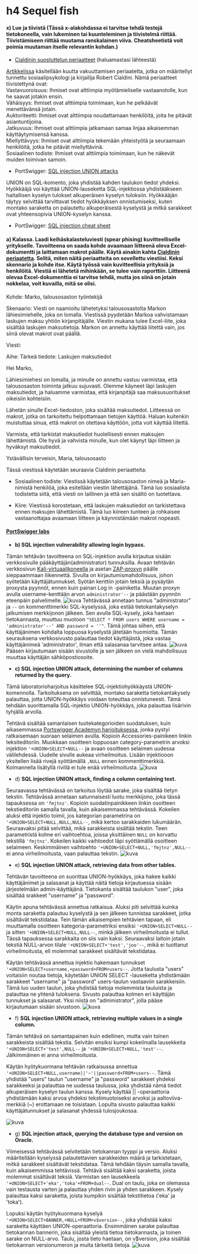 # h4 Sequel fish

#### x) Lue ja tiivistä (Tässä x-alakohdassa ei tarvitse tehdä testejä tietokoneella, vain lukeminen tai kuunteleminen ja tiivistelmä riittää. Tiivistämiseen riittää muutama ranskalainen viiva. Cheatsheetistä voit poimia muutaman itselle relevantin kohdan.)
+ [Cialdinin suostuttelun periaatteet](https://duckduckgo.com/?q=cialdini+principles) (haluamastasi lähteestä)  

[Artikkelissa](https://worldofwork.io/2019/07/cialdinis-6-principles-of-persuasion/) käsitellään kuutta vakuuttamisen periaatetta, jotka on määritellyt tunnettu sosiaalipsykologi ja kirjailija Robert Cialdini. Nämä periaatteet tiivistettynä ovat:  
Vastavuoroisuus: Ihmiset ovat alttiimpia myötämieliselle vastaanotolle, kun he saavat jotakin ensin.  
Vähäisyys: Ihmiset ovat alttiimpia toimimaan, kun he pelkäävät menettävänsä jotain.  
Auktoriteetti: Ihmiset ovat alttiimpia noudattamaan henkilöitä, joita he pitävät asiantuntijoina.  
Jatkuvuus: Ihmiset ovat alttiimpia jatkamaan samaa linjaa aikaisemman käyttäytymisensä kanssa.  
Miellyttävyys: Ihmiset ovat alttiimpia tekemään yhteistyötä ja seuraamaan henkilöitä, jotka he pitävät miellyttävinä.  
Sosiaalinen todiste: Ihmiset ovat alttiimpia toimimaan, kun he näkevät muiden toimivan samoin.

+ PortSwigger: [SQL injection UNION attacks](https://portswigger.net/web-security/sql-injection/union-attacks)

UNION on SQL-komento, joka yhdistää kahden taulukon tiedot yhdeksi. Hyökkääjä voi käyttää UNION-lauseketta SQL-injektiossa yhdistääkseen haitallisen kyselyn tulokset alkuperäisen kyselyn tuloksiin. Hyökkääjän täytyy selvittää tarvittavat tiedot hyökkäyksen onnistumiseksi, kuten montako saraketta on palautettu alkuperäisestä kyselystä ja mitkä sarakkeet ovat yhteensopivia UNION-kyselyn kanssa.

+ PortSwigger: [SQL injection cheat sheet](https://portswigger.net/web-security/sql-injection/cheat-sheet)



#### a) Kalassa. Laadi keihäskalasteluviesti (spear phising) kuvitteelliselle yritykselle. Tavoitteena on saada kohde avaamaan liitteenä oleva Excel-dokumentti ja laittamaan makrot päälle. Käytä ainakin kahta [Cialdinin periaatetta](https://duckduckgo.com/?q=cialdini+principles). Selitä, miten näitä periaatteita on sovellettu viestiisi. Keksi skennario ja kohde itse. Käytä työssä vain kuvitteellisia yrityksiä ja henkilöitä. Viestiä ei lähetetä mihinkään, se tulee vain raporttiin. Liitteenä olevaa Excel-dokumenttia ei tarvitse tehdä, mutta jos siinä on jotain nokkelaa, voit kuvailla, mitä se olisi.

Kohde: Marko, talousosaston työntekijä

Skenaario: Viesti on naamioitu lähetetyksi talousosastolta Markon lähiesimiehelle, joka on lomalla. Viestissä pyydetään Markoa vahvistamaan laskujen maksu yhtiön kirjanpitäjälle. Viestin mukana tulee Excel-liite, joka sisältää laskujen maksutietoja. Markon on annettu käyttää liitettä vain, jos siinä olevat makrot ovat päällä.

Viesti:

Aihe: Tärkeä tiedote: Laskujen maksutiedot

Hei Marko,

Lähiesimiehesi on lomalla, ja minulle on annettu vastuu varmistaa, että talousosaston toiminta jatkuu sujuvasti. Olemme käyneet läpi laskujen maksutiedot, ja haluamme varmistaa, että kirjanpitäjä saa maksusuoritukset oikeisiin kohteisiin.

Lähetän sinulle Excel-tiedoston, joka sisältää maksutiedot. Liitteessä on makrot, jotka on tarkoitettu helpottamaan tietojen käyttöä. Haluan kuitenkin muistuttaa sinua, että makrot on otettava käyttöön, jotta voit käyttää liitettä.

Varmista, että tarkistat maksutiedot huolellisesti ennen maksujen lähettämistä. Ole hyvä ja vahvista minulle, kun olet käynyt läpi liitteen ja hyväksyt maksutiedot.

Ystävällisin terveisin,
Maria, talousosasto

Tässä viestissä käytetään seuraavia Cialdinin periaatteita:

+ Sosiaalinen todiste: Viestissä käytetään talousosaston nimeä ja Maria-nimistä henkilöä, joka esitellään viestin lähettäjänä. Tämä luo sosiaalista todistetta siitä, että viesti on laillinen ja että sen sisältö on luotettava.

+ Kiire: Viestissä korostetaan, että laskujen maksutiedot on tarkistettava ennen maksujen lähettämistä. Tämä luo kiireen tunteen ja rohkaisee vastaanottajaa avaamaan liitteen ja käynnistämään makrot nopeasti.




#### [PortSwigger labs](https://portswigger.net/web-security/all-labs)
+ **b) SQL injection vulnerability allowing login bypass.**

Tämän tehtävän tavoitteena on SQL-injektion avulla kirjautua sisään verkkosivulle pääkäyttäjän(administrator) tunnuksilla. Avaan tehtävän verkkosivun [Kali-virtuaalikoneella](https://github.com/ottokonttinen/ICT4TN027-3009/blob/main/h1.md#a-asenna-kali-virtuaalikoneeseen) ja asetan [ZAP-proxyn](https://github.com/ottokonttinen/ICT4TN027-3009/blob/main/h2.md#a-zap-asenna-zap-v%C3%A4limiesproxy-ja-n%C3%A4yt%C3%A4-ett%C3%A4-pystyt-sieppaamaan-liikennett%C3%A4-selaimesta) päälle sieppaammaan liikennettä. Sivulla on kirjautumismahdollisuus, johon syötetään käyttäjätunnukset. Syötän kenttiin jotain teksiä ja pysäytän proxysta pyynnöt, ennen kuin painan Log in -painiketta. Muutan proxyn avulla username-kenttään arvon `administrator'--` ja päästään pyynnön eteenpäin palvelimelle.
![kuva](https://user-images.githubusercontent.com/103586741/236629118-ce5641e6-e766-49f0-80e7-651564079fee.png)
Tehtävässä annetaan tunnus "administrator" ja `--` on kommenttimerkki SQL-kyselyssä, joka estää tietokantakyselyn jatkumisen merkkijonon jälkeen. Sen avulla SQL-kysely, joka haetaan tietokannasta, muuttuu muotoon `"SELECT * FROM users WHERE username = 'administrator'--' AND password = ''"`. Tämä johtaa siihen, että käyttäjänimen kohdalta loppuosa kyselystä jätetään huomiotta. Tämän seurauksena verkkosivusto palauttaa tiedot käyttäjästä, joka vastaa käyttäjänimeä 'administrator', ilman että salasanaa tarvitsee antaa.
![kuva](https://user-images.githubusercontent.com/103586741/236629134-9eb2f150-84a5-428d-9a8a-006375140df5.png)
Pääsen kirjautumaan sisään sivustolle ja sen jälkeen on vielä mahdollisuus muuttaa käyttäjän sähköpostiosoite. 






+ **c) SQL injection UNION attack, determining the number of columns returned by the query.**  
 
Tämä laboratorioharjoitus käsittelee SQL-injektiohyökkäystä UNION-komennolla. Tarkoituksena on selvittää, montako saraketta tietokantakysely palauttaa, jotta UNION-hyökkäys voidaan toteuttaa onnistuneesti. Tämä tehdään suorittamalla SQL-injektio UNION-hyökkäys, joka palauttaa lisärivin tyhjällä arvolla.

Tehtävä sisältää samanlaisen tuotekategorioiden suodatuksen, kuin aikasemmassa [Portswigger Academyn harjoituksessa](https://github.com/ottokonttinen/ICT4TN027-3009/blob/main/h3.md#a-we-like-to-shop-ratkaise-portswigger-academyn-lab-sql-injection-vulnerability-in-where-clause-allowing-retrieval-of-hidden-data-tee-tarvittaessa-tunnus-portswigger-academyyn), jonka pystyi ratkaisemaan suoraan selaimen avulla. Kopioin Accessories-painikeen linkin teksiteditoriin. Muokkaan osoitteen loppuosan category-parametrin arvoksi injektion `'+UNION+SELECT+NULL--` ja avaan osoitteen selaimen uudessa välilehdessä. Uudelle sivulle aukeaa virheilmoitus. Lisään injektiooon yksitellen lisää rivejä syöttämällä `,NULL` ennen kommenttimerkkiä. Kolmannella lisätyllä rivillä ei tule enää virheilmoitusta. 
![kuva](https://user-images.githubusercontent.com/103586741/236636094-3e7d57a0-6662-4356-9dee-c1240cd12042.png)


+ d) **SQL injection UNION attack, finding a column containing text.**

Seuraavassa tehtävässä on tarkoitus löytää sarake, joka sisältää tietyn tekstin. Tehtävässä annetaan satunnaisesti luotu merkkijono, joka tässä tapauksessa on `'fmjtnz'`. Kopioin suodatinpainikkeen linkin osoitteen tekstieditoriin samalla tavalla, kuin aikaisemmassa tehtävässä. Kokeilen aluksi että injektio toimii, jos kategorian parametrina on `'+UNION+SELECT+NULL,NULL,NULL--`, mikä kertoo sarakkaiden lukumäärän. Seuraavaksi pitää selvittää, mikä sarakkeista sisältää tekstin. Teen parametristä kolme eri vaihtoehtoa, joissa yksittäinen `NULL` on korvattu tekstillä `'fmjtnz'`. Kokeilen kaikki vaihtoedot läpi syöttämällä osoitteen selaimeen. Keskimmäinen vaihtoehto `'+UNION+SELECT+NULL,'fmjtnz',NULL--` ei anna virheilmoitusta, vaan palauttaa tekstin.
![kuva](https://user-images.githubusercontent.com/103586741/236641526-aa91d741-ee9e-4181-a439-2a5f25bf7d7f.png)

+ e) **SQL injection UNION attack, retrieving data from other tables.**

Tehtävän tavoitteena on suorittaa UNION-hyökkäys, joka hakee kaikki käyttäjänimet ja salasanat ja käyttää näitä tietoja kirjautuessa sisään järjestelmään admin-käyttäjänä. Tietokanta sisältää taulukon "user", joka sisältää srakkeet "username" ja "password". 

Käytin apuna tehtävässä annettua ratkaisua. Aluksi piti selvittää kuinka monta saraketta palautuu kyselystä ja sen jälkeen tunnistaa sarakkeet, jotka sisältävät tekstidataa. Tein tämän aikaisempien tehtävien tapaan, eli muuttamalla osoitteen kategoria-parametriksi ensiksi `'+UNION+SELECT+NULL--` ja sitten `'+UNION+SELECT+NULL,NULL--`, minkä jälkeen virheilmoitusta ei tullut. Tässä tapauksessa sarakkaita on siis vain kaksi. Seuraavaksi laitoin jotain tekstiä NULL-arvon tilale `'+UNION+SELECT+'test','joo'--`, mikä ei tuottanut virheilmoitusta, eli molemmat sarakkeet sisältävät tekstidataa.  


Käytän tehtävässä annettua injektio hakemaan tunnukset `'+UNION+SELECT+username,+password+FROM+users--`. Jotta taulusta "users" voitaisiin noutaa tietoja, käytetään UNION SELECT -lauseketta yhdistämään sarakkeet "username" ja "password" users-taulun vastaaviin sarakkeisiin. Tämä luo uuden taulun, joka yhdistää tietoja molemmista tauluista ja palauttaa ne yhtenä tuloksena. Sivusto palauttaa kolmen eri käyttäjän tunnukset ja salasanat. Yksi niistä on "administrator", jolla pääse kirjautumaan sisään sivustoon. 
![kuva](https://user-images.githubusercontent.com/103586741/236644207-2a3d80f9-aac0-4140-9b9a-f97c0e7023dc.png)

+ f) **SQL injection UNION attack, retrieving multiple values in a single column.**

Tämän tehtävä on samantapainen kuin edellinen, mutta vain toinen sarakkeista sisältää tekstia. Selvitän ensiksi kumpi kokeilmalla lausekkeita `'+UNION+SELECT+'test',NULL--` ja `'+UNION+SELECT+NULL,'test'--`. Jälkimmäinen ei anna virheilmoitusta. 

Käytän hyötykuormana tehtävän ratkaisussa annettua `'+UNION+SELECT+NULL,username||'~'||password+FROM+users--`. Tämä yhdistää "users" taulun "username" ja "password" sarakkeet yhdeksi sarakkeeksi ja palauttaa ne uudessa taulussa, joka yhdistää nämä tiedot alkuperäisen kyselyn taulun kanssa. Kysely käyttää || -operaattoria yhdistämään kaksi arvoa yhdeksi tekstimuotoiseksi arvoksi ja aaltoviiva-merkkiä (~) erottamaan ne toisistaan. Lopulta sivusto palauttaa kaikki käyttäjätunnukset ja salasanat yhdessä tulosjoukossa.

![kuva](https://user-images.githubusercontent.com/103586741/236644949-ec938e3c-e91d-4549-9e93-aa1b478de4c5.png)

+ g) **SQL injection attack, querying the database type and version on Oracle.**

Viimeisessä tehtävässä selvitetään tietokannan tyyppi ja versio. Aluksi määritellään kyselyssä palautettavien sarakkeiden määrä ja tarkistetaan, mitkä sarakkeet sisältävät tekstidataa. Tämä tehdään täysin samalla tavalla, kuin aikaisemmissa tehtävissä. Tehtävä sisältää kaksi saraketta, joista molemmat sisältävät teksiä. Varmistan sen lausekkeela `'+UNION+SELECT+'eka','toka'+FROM+dual--`. Dual on taulu, joka on olemassa vain testausta varten ja palauttaa yhden rivin ja yhden sarakkeen. Kysely palauttaa kaksi saraketta, joista kumpikin sisältää tekstitietoa ('eka' ja 'toka').

Lopuksi käytän hyötykuormana kyselyä `'+UNION+SELECT+BANNER,+NULL+FROM+v$version--`, joka yhdistää kaksi saraketta käyttäen UNION-operaattoria. Ensimmäinen sarake palauttaa tietokannan bannerin, joka sisältää yleistä tietoa tietokannasta, ja toinen sarake on NULL-arvo. Taulu, josta tieto haetaan, on v$version, joka sisältää tietokannan versionumeron ja muita tärkeitä tietoja. 
![kuva](https://user-images.githubusercontent.com/103586741/236646231-d6e13fda-d721-4f33-b8dd-67bfc642111f.png)

